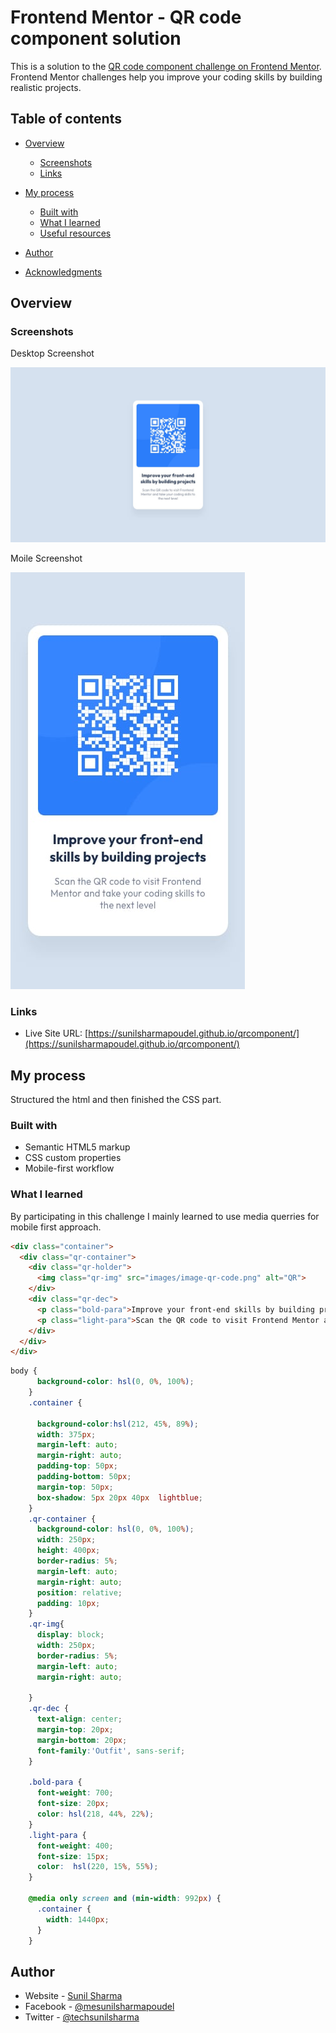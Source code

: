 # Frontend Mentor - QR code component solution

This is a solution to the [QR code component challenge on Frontend Mentor](https://www.frontendmentor.io/challenges/qr-code-component-iux_sIO_H). Frontend Mentor challenges help you improve your coding skills by building realistic projects. 

## Table of contents

- [Overview](#overview)
  - [Screenshots](#screenshots)
  - [Links](#links)

- [My process](#my-process)
  - [Built with](#built-with)
  - [What I learned](#what-i-learned)
  - [Useful resources](#useful-resources)
- [Author](#author)
- [Acknowledgments](#acknowledgments)
## Overview
### Screenshots

Desktop Screenshot

![Desktop](/design/desktop-design.jpg)

Moile Screenshot

![Mobile](/design/mobile-design.jpg)

### Links

- Live Site URL: [https://sunilsharmapoudel.github.io/qrcomponent/](https://sunilsharmapoudel.github.io/qrcomponent/)

## My process
Structured the html and then finished the CSS part.

### Built with

- Semantic HTML5 markup
- CSS custom properties
- Mobile-first workflow

### What I learned

By participating in this challenge I mainly learned to use media querries for mobile first approach.

```html
<div class="container">
  <div class="qr-container">
    <div class="qr-holder">
      <img class="qr-img" src="images/image-qr-code.png" alt="QR">
    </div>
    <div class="qr-dec">
      <p class="bold-para">Improve your front-end skills by building projects</p>
      <p class="light-para">Scan the QR code to visit Frontend Mentor and take you rcoding skills to the next level.</p>
    </div>
  </div>
</div>
```
```css
body {
      background-color: hsl(0, 0%, 100%);
    }
    .container {
    
      background-color:hsl(212, 45%, 89%);
      width: 375px;
      margin-left: auto;
      margin-right: auto;
      padding-top: 50px;
      padding-bottom: 50px;
      margin-top: 50px;
      box-shadow: 5px 20px 40px  lightblue;
    }
    .qr-container {
      background-color: hsl(0, 0%, 100%);
      width: 250px;
      height: 400px;
      border-radius: 5%;
      margin-left: auto;
      margin-right: auto;
      position: relative;
      padding: 10px;
    }
    .qr-img{
      display: block;
      width: 250px;
      border-radius: 5%;
      margin-left: auto;
      margin-right: auto;
      
    }
    .qr-dec {
      text-align: center;
      margin-top: 20px;
      margin-bottom: 20px;
      font-family:'Outfit', sans-serif;
    }

    .bold-para {
      font-weight: 700;
      font-size: 20px;
      color: hsl(218, 44%, 22%);
    }
    .light-para {
      font-weight: 400;
      font-size: 15px;
      color:  hsl(220, 15%, 55%);
    }

    @media only screen and (min-width: 992px) {
      .container {
        width: 1440px;
      }
    }
```

## Author

- Website - [Sunil Sharma](https://github.com/sunilsharmapoudel)
- Facebook - [@mesunilsharmapoudel](https://www.facebook.com/mesunilsharmapoudel)
- Twitter - [@techsunilsharma](https://www.twitter.com/techsunilsharma)

